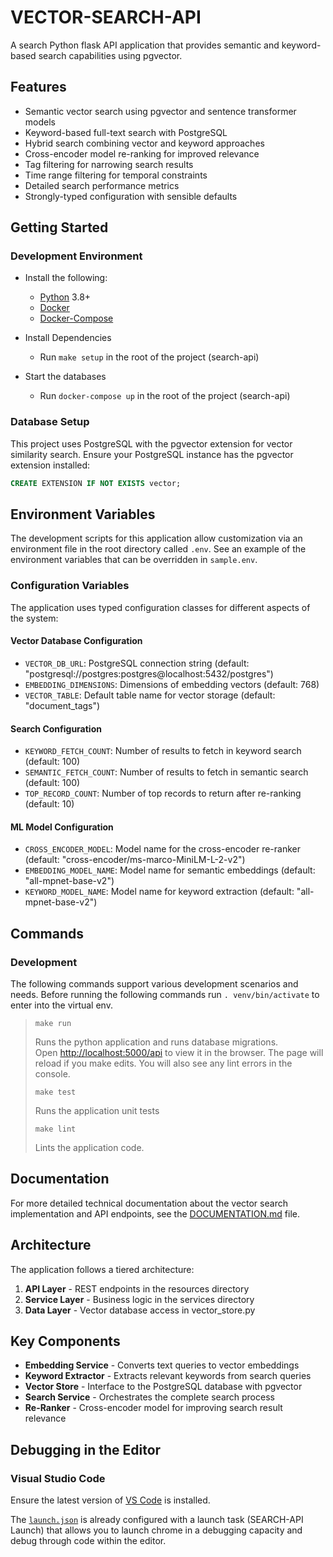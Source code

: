 # VECTOR-SEARCH-API

A search Python flask API application that provides semantic and keyword-based search capabilities using pgvector.

## Features

* Semantic vector search using pgvector and sentence transformer models
* Keyword-based full-text search with PostgreSQL
* Hybrid search combining vector and keyword approaches
* Cross-encoder model re-ranking for improved relevance
* Tag filtering for narrowing search results
* Time range filtering for temporal constraints
* Detailed search performance metrics
* Strongly-typed configuration with sensible defaults

## Getting Started

### Development Environment

* Install the following:
  * [Python](https://www.python.org/) 3.8+
  * [Docker](https://www.docker.com/)
  * [Docker-Compose](https://docs.docker.com/compose/install/)

* Install Dependencies
  * Run `make setup` in the root of the project (search-api)

* Start the databases
  * Run `docker-compose up` in the root of the project (search-api)

### Database Setup

This project uses PostgreSQL with the pgvector extension for vector similarity search. Ensure your PostgreSQL instance has the pgvector extension installed:

```sql
CREATE EXTENSION IF NOT EXISTS vector;
```

## Environment Variables

The development scripts for this application allow customization via an environment file in the root directory called `.env`. See an example of the environment variables that can be overridden in `sample.env`.

### Configuration Variables

The application uses typed configuration classes for different aspects of the system:

#### Vector Database Configuration
- `VECTOR_DB_URL`: PostgreSQL connection string (default: "postgresql://postgres:postgres@localhost:5432/postgres")
- `EMBEDDING_DIMENSIONS`: Dimensions of embedding vectors (default: 768)
- `VECTOR_TABLE`: Default table name for vector storage (default: "document_tags")

#### Search Configuration
- `KEYWORD_FETCH_COUNT`: Number of results to fetch in keyword search (default: 100)
- `SEMANTIC_FETCH_COUNT`: Number of results to fetch in semantic search (default: 100)
- `TOP_RECORD_COUNT`: Number of top records to return after re-ranking (default: 10)

#### ML Model Configuration
- `CROSS_ENCODER_MODEL`: Model name for the cross-encoder re-ranker (default: "cross-encoder/ms-marco-MiniLM-L-2-v2")
- `EMBEDDING_MODEL_NAME`: Model name for semantic embeddings (default: "all-mpnet-base-v2")
- `KEYWORD_MODEL_NAME`: Model name for keyword extraction (default: "all-mpnet-base-v2")

## Commands

### Development

The following commands support various development scenarios and needs.
Before running the following commands run `. venv/bin/activate` to enter into the virtual env.

>
> `make run`
>
> Runs the python application and runs database migrations.  
Open [http://localhost:5000/api](http://localhost:5000/api) to view it in the browser.
> The page will reload if you make edits.
> You will also see any lint errors in the console.
>
> `make test`
>
> Runs the application unit tests
>
> `make lint`
>
> Lints the application code.

## Documentation

For more detailed technical documentation about the vector search implementation and API endpoints, see the [DOCUMENTATION.md](DOCUMENTATION.md) file.

## Architecture

The application follows a tiered architecture:

1. **API Layer** - REST endpoints in the resources directory
2. **Service Layer** - Business logic in the services directory
3. **Data Layer** - Vector database access in vector_store.py

## Key Components

- **Embedding Service** - Converts text queries to vector embeddings
- **Keyword Extractor** - Extracts relevant keywords from search queries
- **Vector Store** - Interface to the PostgreSQL database with pgvector
- **Search Service** - Orchestrates the complete search process
- **Re-Ranker** - Cross-encoder model for improving search result relevance

## Debugging in the Editor

### Visual Studio Code

Ensure the latest version of [VS Code](https://code.visualstudio.com) is installed.

The [`launch.json`](.vscode/launch.json) is already configured with a launch task (SEARCH-API Launch) that allows you to launch chrome in a debugging capacity and debug through code within the editor.
